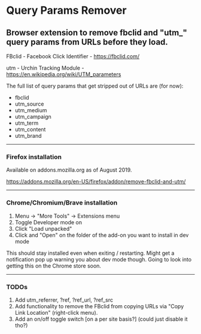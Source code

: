 # Query Params Remover
## Browser extension to remove fbclid and "utm_" query params from URLs before they load.

FBclid - Facebook Click Identifier - https://fbclid.com/

utm - Urchin Tracking Module - https://en.wikipedia.org/wiki/UTM_parameters

The full list of query params that get stripped out of URLs are (for now):
- fbclid
- utm_source
- utm_medium 
- utm_campaign
- utm_term
- utm_content
- utm_brand

--- 

### Firefox installation
Available on addons.mozilla.org as of August 2019.

https://addons.mozilla.org/en-US/firefox/addon/remove-fbclid-and-utm/

--- 
### Chrome/Chromium/Brave installation
1. Menu -> "More Tools" -> Extensions menu
2. Toggle Developer mode on
3. Click "Load unpacked"
4. Click and "Open" on the folder of the add-on you want to install in dev mode 

This should stay installed even when exiting / restarting. Might get a notification pop up warning you about dev mode though. 
Going to look into getting this on the Chrome store soon.

---
### TODOs
1. Add utm_referrer, ?ref, ?ref_url, ?ref_src
2. Add functionality to remove the FBclid from copying URLs via "Copy Link Location" (right-click menu). 
3. Add an on/off toggle switch [on a per site basis?] (could just disable it tho?)
